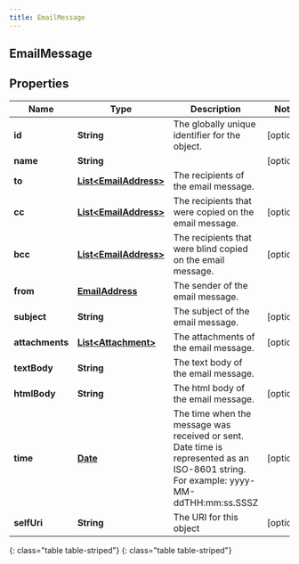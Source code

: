 ```yaml
---
title: EmailMessage
---
```

## EmailMessage


## Properties

| Name | Type | Description | Notes |
| ------------ | ------------- | ------------- | ------------- |
| **id** | **String** | The globally unique identifier for the object. |  [optional] |
| **name** | **String** |  |  [optional] |
| **to** | [**List&lt;EmailAddress&gt;**](EmailAddress.html) | The recipients of the email message. |  |
| **cc** | [**List&lt;EmailAddress&gt;**](EmailAddress.html) | The recipients that were copied on the email message. |  [optional] |
| **bcc** | [**List&lt;EmailAddress&gt;**](EmailAddress.html) | The recipients that were blind copied on the email message. |  [optional] |
| **from** | [**EmailAddress**](EmailAddress.html) | The sender of the email message. |  |
| **subject** | **String** | The subject of the email message. |  [optional] |
| **attachments** | [**List&lt;Attachment&gt;**](Attachment.html) | The attachments of the email message. |  [optional] |
| **textBody** | **String** | The text body of the email message. |  |
| **htmlBody** | **String** | The html body of the email message. |  [optional] |
| **time** | [**Date**](Date.html) | The time when the message was received or sent. Date time is represented as an ISO-8601 string. For example: yyyy-MM-ddTHH:mm:ss.SSSZ |  [optional] |
| **selfUri** | **String** | The URI for this object |  [optional] |
{: class="table table-striped"}
{: class="table table-striped"}


